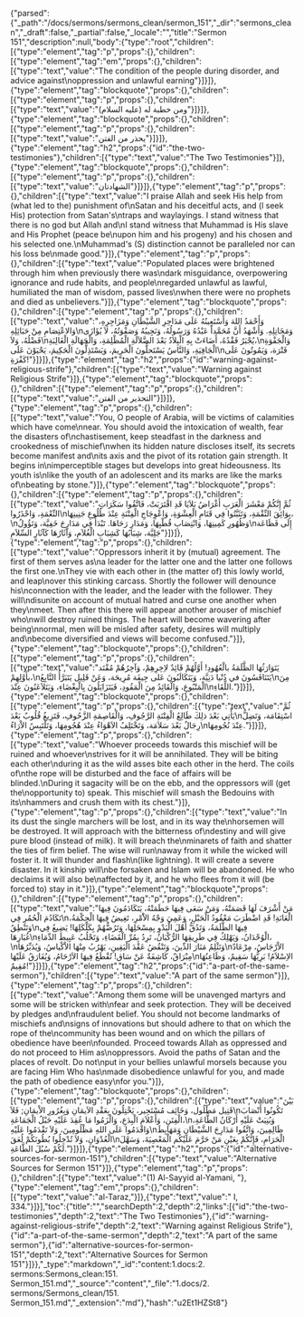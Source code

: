 {"parsed":{"_path":"/docs/sermons/sermons_clean/sermon_151","_dir":"sermons_clean","_draft":false,"_partial":false,"_locale":"","title":"Sermon 151","description":null,"body":{"type":"root","children":[{"type":"element","tag":"p","props":{},"children":[{"type":"element","tag":"em","props":{},"children":[{"type":"text","value":"The condition of the people during disorder, and advice against\noppression and unlawful earning"}]}]},{"type":"element","tag":"blockquote","props":{},"children":[{"type":"element","tag":"p","props":{},"children":[{"type":"text","value":"ومن خطبة له (عليه السلام)"}]}]},{"type":"element","tag":"blockquote","props":{},"children":[{"type":"element","tag":"p","props":{},"children":[{"type":"text","value":"يحذر من الفتن"}]}]},{"type":"element","tag":"h2","props":{"id":"the-two-testimonies"},"children":[{"type":"text","value":"The Two Testimonies"}]},{"type":"element","tag":"blockquote","props":{},"children":[{"type":"element","tag":"p","props":{},"children":[{"type":"text","value":"الشهادتان"}]}]},{"type":"element","tag":"p","props":{},"children":[{"type":"text","value":"I praise Allah and seek His help from (what led to the) punishment of\nSatan and his deceitful acts, and (l seek His) protection from Satan's\ntraps and waylayings. I stand witness that there is no god but Allah and\nI stand witness that Muhammad is His slave and His Prophet (peace be\nupon him and his progeny) and his chosen and his selected one.\nMuhammad's (S) distinction cannot be paralleled nor can his loss be\nmade good."}]},{"type":"element","tag":"p","props":{},"children":[{"type":"text","value":"Populated places were brightened through him when previously there was\ndark misguidance, overpowering ignorance and rude habits, and people\nregarded unlawful as lawful, humiliated the man of wisdom, passed lives\nwhen there were no prophets and died as unbelievers."}]},{"type":"element","tag":"blockquote","props":{},"children":[{"type":"element","tag":"p","props":{},"children":[{"type":"text","value":"وَأَحْمَدُ اللهَ وَأَسْتَعِينُهُ عَلَى مَدَاحِرِ الشَّيْطَانِ وَمَزَاجِرِهِ، وَالاعْتِصَامِ مِنْ حَبَائِلِهِ\nوَمَخَاتِلِهِ. وَأَشْهَدُ أَنَّ مُحَمَّداً عَبْدُهُ وَرَسُولُهُ، وَنَجِيبُهُ وَصَفْوَتُهُ، لاَ يُؤَازَى فَضْلُهُ، وَلاَ\nيُجْبَرُ فَقْدُهُ، أَضَاءَتْ بِهِ الْبِلاَدُ بَعْدَ الضَّلاَلَةِ الْمُظْلِمَةِ، وَالْجَهَالَةِ الْغَالِبَةِ،\nوَالْجَفْوَةِ الْجَافِيَةِ، وَالنَّاسُ يَسْتَحلُّونَ الْحَرِيمَ، وَيَسْتَذِلُّونَ الْحَكِيمَ، يَحْيَوْنَ عَلَى\nفَتْرَة، وَيَمُوتُونَ عَلَى كَفْرَةِ!"}]}]},{"type":"element","tag":"h2","props":{"id":"warning-against-religious-strife"},"children":[{"type":"text","value":"Warning against Religious Strife"}]},{"type":"element","tag":"blockquote","props":{},"children":[{"type":"element","tag":"p","props":{},"children":[{"type":"text","value":"التحذير من الفتن"}]}]},{"type":"element","tag":"p","props":{},"children":[{"type":"text","value":"You, O people of Arabia, will be victims of calamities which have come\nnear. You should avoid the intoxication of wealth, fear the disasters of\nchastisement, keep steadfast in the darkness and crookedness of mischief\nwhen its hidden nature discloses itself, its secrets become manifest and\nits axis and the pivot of its rotation gain strength. It begins in\nimperceptible stages but develops into great hideousness. Its youth is\nlike the youth of an adolescent and its marks are like the marks of\nbeating by stone."}]},{"type":"element","tag":"blockquote","props":{},"children":[{"type":"element","tag":"p","props":{},"children":[{"type":"text","value":"ثُمَّ إِنَّكُمْ مَعْشَرَ الْعَرَبِ أَغْرَاضُ بَلاَيَا قَدِ اقْتَرَبَتْ، فَاتَّقُوا سَكَرَاتِ النِّعْمَةِ، وَاحْذَرُوا\nبِوَائِقَ النِّقْمَةِ، وَتَثَبَّتُوا فِي قَتَامِ الْعِشْوَةِ، وَاعْوِجَاجِ الْفِتْنَةِ عِنْدَ طُلُوعِ جَنِينِهَا،\nوَظُهُورِ كَمِينِهَا، وَانْتِصَابِ قُطْبِهَا، وَمَدَارِ رَحَاهَا. تَبْدَأُ فِي مَدَارِجَ خَفِيَّة، وَتَؤُولُ\nإِلَى فَظَاعَة جَلِيَّة، شِبَابُهَا كَشِبَابِ الْغُلاَمِ، وَآثَارُهَا كَآثَارِ السِّلاَمِ"}]}]},{"type":"element","tag":"p","props":{},"children":[{"type":"text","value":"Oppressors inherit it by (mutual) agreement. The first of them serves as\na leader for the latter one and the latter one follows the first one.\nThey vie with each other in (the matter of) this lowly world, and leap\nover this stinking carcass. Shortly the follower will denounce his\nconnection with the leader, and the leader with the follower. They will\ndisunite on account of mutual hatred and curse one another when they\nmeet. Then after this there will appear another arouser of mischief who\nwill destroy ruined things. The heart will become wavering after being\nnormal, men will be misled after safety, desires will multiply and\nbecome diversified and views will become confused."}]},{"type":"element","tag":"blockquote","props":{},"children":[{"type":"element","tag":"p","props":{},"children":[{"type":"text","value":"يَتَوَارَثُهَا الظَّلَمَةُ بالْعُهُودِ! أَوَّلُهُمْ قَائِدٌ لاِخِرِهِمْ، وَآخِرُهُمْ مُقْتَد بأَوَّلِهِمْ،\nيَتَنَافَسُونَ في دُنْيا دَنِيَّة، وَيَتَكَالَبُونَ عَلى جِيفَة مُرِيحَة، وَعَنْ قَلِيل يَتَبَرَّأُ التَّابِعُ\nمِنَ الْمَتْبُوعِ، وَالْقَائِدُ مِنَ الْمَقُودِ، فَيَتَزَايَلُونَ بِالْبِغْضَاءِ، وَيَتَلاَعَنُونَ عِنْدَ\nاللِّقَاءِ."}]}]},{"type":"element","tag":"blockquote","props":{},"children":[{"type":"element","tag":"p","props":{},"children":[{"type":"text","value":"ثُمَّ يَأْتِي بَعْدَ ذلِكَ طَالِعُ الْفِتْنَةِ الرَّجُوفِ، وَالْقَاصِمَةِ الزَّحُوفِ، فَتَزِيغُ قُلُوبٌ بَعْدَ\nاسْتِقَامَة، وَتَضِلُّ رِجَالٌ بَعْدَ سَلاَمَة، وَتَخْتَلِفُ الاَهْوَاءُ عِنْدَ هُجُومِهَا، وَتَلْتَبِسُ الاْرَاءُ\nعِنْدَ نُجُومِهَا."}]}]},{"type":"element","tag":"p","props":{},"children":[{"type":"text","value":"Whoever proceeds towards this mischief will be ruined and whoever\nstrives for it will be annihilated. They will be biting each other\nduring it as the wild asses bite each other in the herd. The coils of\nthe rope will be disturbed and the face of affairs will be blinded.\nDuring it sagacity will be on the ebb, and the oppressors will (get the\nopportunity to) speak. This mischief will smash the Bedouins with its\nhammers and crush them with its chest."}]},{"type":"element","tag":"p","props":{},"children":[{"type":"text","value":"In its dust the single marchers will be lost, and in its way the\nhorsemen will be destroyed. It will approach with the bitterness of\ndestiny and will give pure blood (instead of milk). It will breach the\nminarets of faith and shatter the ties of firm belief. The wise will run\naway from it while the wicked will foster it. It will thunder and flash\n(like lightning). It will create a severe disaster. In it kinship will\nbe forsaken and Islam will be abandoned. He who declaims it will also be\naffected by it, and he who flees from it will (be forced to) stay in it."}]},{"type":"element","tag":"blockquote","props":{},"children":[{"type":"element","tag":"p","props":{},"children":[{"type":"text","value":"مَنْ أَشْرَفَ لَهَا قَصَمَتْهُ، وَمَنْ سَعَى فِيهَا حَطَمَتْهُ، يَتَكَادَمُونَ فِيهَا تَكَادُمَ الْحُمُرِ فِي\nالْعَانَةِ! قَدِ اضْطَرَبَ مَعْقُودُ الْحَبْلِ، وَعَمِيَ وَجْهُ الاَْمْرِ، تَغِيضُ فِيهَا الْحِكْمَةُ، وَتَنْطِقُ\nفِيهَا الظَّلَمَةُ، وَتَدُقُّ أَهْلَ الْبَدْوِ بِمِسْحَلِهَا، وَتَرُضُّهُمْ بِكَلْكَلِهَا! يَضِيعُ فِي غُبَارِهَا\nالْوُحْدَانُ، وَيَهْلِكُ فِي طَرِيقِهَا الرُّكْبَانُ، تَرِدُ بِمُرِّ الْقَضَاءِ، وَتَحْلُبُ عَبِيطَ الدِّمَاءِ،\nوَتَثْلِمُ مَنَارَ الدِّينَ، وَتَنْقُضُ عَقْدَ الْيَقِينِ، يَهْرُبُ مِنْهَا الاْكْياسُ، وَيُدَبِّرُهَا\nالاْرْجَاسُ، مِرْعَادٌ مِبْرَاقٌ، كَاشِفَةٌ عَنْ سَاق! تُقْطَعُ فِيهَا الاَرْحَامُ، وَيُفَارَقُ عَلَيْهَا\nالاِسْلاَمُ! بَرِيُّهَا سَقِيمٌ، وَظَاعِنُهَا مُقِيمٌ!"}]}]},{"type":"element","tag":"h2","props":{"id":"a-part-of-the-same-sermon"},"children":[{"type":"text","value":"A part of the same sermon"}]},{"type":"element","tag":"p","props":{},"children":[{"type":"text","value":"Among them some will be unavenged martyrs and some will be stricken with\nfear and seek protection. They will be deceived by pledges and\nfraudulent belief. You should not become landmarks of mischiefs and\nsigns of innovations but should adhere to that on which the rope of the\ncommunity has been wound and on which the pillars of obedience have been\nfounded. Proceed towards Allah as oppressed and do not proceed to Him as\noppressors. Avoid the paths of Satan and the places of revolt. Do not\nput in your bellies unlawful morsels because you are facing Him Who has\nmade disobedience unlawful for you, and made the path of obedience easy\nfor you."}]},{"type":"element","tag":"blockquote","props":{},"children":[{"type":"element","tag":"p","props":{},"children":[{"type":"text","value":"بَيْنَ قَتِيل مَطْلُول، وَخَائِف مُسْتَجِير، يَخْتِلُونَ بِعَقْدِ الاَيمَانِ وَبِغُرُورِ الاْيمَانِ; فَلاَ\nتَكُونُوا أَنْصَابَ الْفِتَنِ، وَأَعْلاَمَ الْبِدَعِ، وَالْزَمُوا مَا عُقِدَ عَلَيْهِ حَبْلُ الْجَمَاعَةِ،\nوَبُنِيَتْ عَلَيْهِ أَرْكَانُ الطَّاعَةِ، وَاقْدَمُوا عَلَى اللهِ مَظْلُومِينَ، وَلاَ تَقْدَمُوا عَلَيْهِ\nظَالِمِينَ، وَاتَّقُوا مَدَارِجَ الشَّيْطَانِ وَمَهَابِطَ الْعُدْوَانِ، وَلاَ تُدْخِلُوا بُطُونَكُمْ لُعَقَ\nالْحَرَامِ، فَإِنَّكُمْ بِعَيْنِ مَنْ حَرَّمَ عَلَيْكُم الْمَعْصِيَةَ، وَسَهَّلَ لَكُمْ سُبُلَ الطَّاعَةِ."}]}]},{"type":"element","tag":"h2","props":{"id":"alternative-sources-for-sermon-151"},"children":[{"type":"text","value":"Alternative Sources for Sermon 151"}]},{"type":"element","tag":"p","props":{},"children":[{"type":"text","value":"(1) Al-Sayyid al-Yamani, "},{"type":"element","tag":"em","props":{},"children":[{"type":"text","value":"al-Taraz,"}]},{"type":"text","value":" I, 334."}]}],"toc":{"title":"","searchDepth":2,"depth":2,"links":[{"id":"the-two-testimonies","depth":2,"text":"The Two Testimonies"},{"id":"warning-against-religious-strife","depth":2,"text":"Warning against Religious Strife"},{"id":"a-part-of-the-same-sermon","depth":2,"text":"A part of the same sermon"},{"id":"alternative-sources-for-sermon-151","depth":2,"text":"Alternative Sources for Sermon 151"}]}},"_type":"markdown","_id":"content:1.docs:2. sermons:Sermons_clean:151. Sermon_151.md","_source":"content","_file":"1.docs/2. sermons/Sermons_clean/151. Sermon_151.md","_extension":"md"},"hash":"u2Et1HZSt8"}